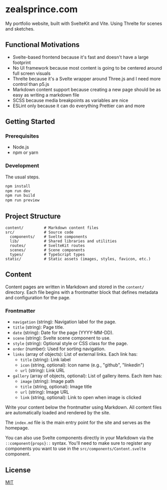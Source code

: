 # zealsprince.com

My portfolio website, built with SvelteKit and Vite. Using Threlte for scenes and sketches.

## Functional Motivations

- Svelte-based frontend because it's fast and doesn't have a large footprint
- No UI framework because most content is going to be centered around full screen visuals
- Threlte because it's a Svelte wrapper around Three.js and I need more control than p5.js
- Markdown content support because creating a new page should be as easy as writing a markdown file
- SCSS because media breakpoints as variables are nice
- ESLint only because it can do everything Prettier can and more

## Getting Started

### Prerequisites

- Node.js
- npm or yarn

### Development

The usual steps.

```bash
npm install
npm run dev
npm run build
npm run preview
```

## Project Structure

```text
content/         # Markdown content files
src/             # Source code
  components/    # Svelte components
  lib/           # Shared libraries and utilities
  routes/        # SvelteKit routes
  scenes/        # Scene components
  types/         # TypeScript types
static/          # Static assets (images, styles, favicon, etc.)
```

## Content

Content pages are written in Markdown and stored in the `content/` directory. Each file begins with a frontmatter block that defines metadata and configuration for the page.

### Frontmatter

- `navigation` (string): Navigation label for the page.
- `title` (string): Page title.
- `date` (string): Date for the page (YYYY-MM-DD).
- `scene` (string): Svelte scene component to use.
- `style` (string): Optional style or CSS class for the page.
- `order` (number): Used for sorting navigation.
- `links` (array of objects): List of external links. Each link has:
  - `title` (string): Link label
  - `icon` (string, optional): Icon name (e.g., "github", "linkedin")
  - `url` (string): Link URL
- `gallery` (array of objects, optional): List of gallery items. Each item has:
  - `image` (string): Image path
  - `title` (string, optional): Image title
  - `url` (string): Image URL
  - `link` (string, optional): Link to open when image is clicked

Write your content below the frontmatter using Markdown. All content files are automatically loaded and rendered by the site.

The `index.md` file is the main entry point for the site and serves as the homepage.

You can also use Svelte components directly in your Markdown via the `::component{props}::` syntax. You'll need to make sure to register any components you want to use in the `src/components/Content.svelte` component.

## License

[MIT](LICENSE)
